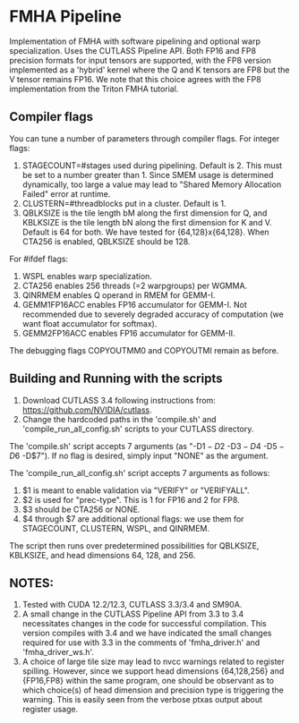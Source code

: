 # FMHA Pipeline

Implementation of FMHA with software pipelining and optional warp specialization. Uses the CUTLASS Pipeline API. Both FP16 and FP8 precision formats for input tensors are supported, with the FP8 version implemented as a 'hybrid' kernel where the Q and K tensors are FP8 but the V tensor remains FP16. We note that this choice agrees with the FP8 implementation from the Triton FMHA tutorial.

## Compiler flags

You can tune a number of parameters through compiler flags. For integer flags:

1. STAGECOUNT=#stages used during pipelining. Default is 2. This must be set to a number greater than 1. Since SMEM usage is determined dynamically, too large a value may lead to "Shared Memory Allocation Failed" error at runtime.
2. CLUSTERN=#threadblocks put in a cluster. Default is 1.
3. QBLKSIZE is the tile length bM along the first dimension for Q, and KBLKSIZE is the tile length bN along the first dimension for K and V. Default is 64 for both. We have tested for {64,128}x{64,128}. When CTA256 is enabled, QBLKSIZE should be 128.

For #ifdef flags:

1. WSPL enables warp specialization.
2. CTA256 enables 256 threads (=2 warpgroups) per WGMMA.
3. QINRMEM enables Q operand in RMEM for GEMM-I.
4. GEMM1FP16ACC enables FP16 accumulator for GEMM-I. Not recommended due to severely degraded accuracy of computation (we want float accumulator for softmax).
5. GEMM2FP16ACC enables FP16 accumulator for GEMM-II.

The debugging flags COPYOUTMM0 and COPYOUTMI remain as before. 

## Building and Running with the scripts

1. Download CUTLASS 3.4 following instructions from: https://github.com/NVIDIA/cutlass.
2. Change the hardcoded paths in the 'compile.sh' and 'compile_run_all_config.sh' scripts to your CUTLASS directory.

The 'compile.sh' script accepts 7 arguments (as "-D$1 -D$2 -D$3 -D$4 -D$5 -D$6 -D$7"). If no flag is desired, simply input "NONE" as the argument.

The 'compile_run_all_config.sh' script accepts 7 arguments as follows:

1. $1 is meant to enable validation via "VERIFY" or "VERIFYALL".
2. $2 is used for "prec-type". This is 1 for FP16 and 2 for FP8.
3. $3 should be CTA256 or NONE.
4. $4 through $7 are additional optional flags: we use them for STAGECOUNT, CLUSTERN, WSPL, and QINRMEM.

The script then runs over predetermined possibilities for QBLKSIZE, KBLKSIZE, and head dimensions 64, 128, and 256.

## NOTES:

1. Tested with CUDA 12.2/12.3, CUTLASS 3.3/3.4 and SM90A.
2. A small change in the CUTLASS Pipeline API from 3.3 to 3.4 necessitates changes in the code for successful compilation. This version compiles with 3.4 and we have indicated the small changes required for use with 3.3 in the comments of 'fmha_driver.h' and 'fmha_driver_ws.h'.
3. A choice of large tile size may lead to nvcc warnings related to register spilling. However, since we support head dimensions {64,128,256} and {FP16,FP8} within the same program, one should be observant as to which choice(s) of head dimension and precision type is triggering the warning. This is easily seen from the verbose ptxas output about register usage.
